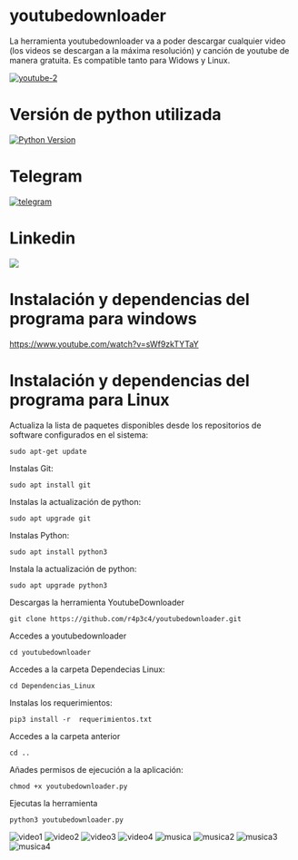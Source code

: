 # youtubedownloader
La herramienta youtubedownloader va a poder descargar cualquier video (los videos se descargan a la máxima resolución) y canción de youtube de manera gratuita. Es compatible tanto para Widows y Linux.

<a href='https://postimg.cc/DJ9rD63C' target='_blank'><img src='https://i.postimg.cc/D0ZxSpjK/youtube-2.png' border='0' alt='youtube-2'/></a>

# Versión de python utilizada

[![Python Version](https://img.shields.io/badge/python-3.11+-green)](https://www.python.org)

# Telegram

<a href='https://t.me/NoticiasCiberseguridadyCryptos' target='_blank'><img src='https://i.postimg.cc/HJ54gYft/telegram.png' border='0' alt='telegram'/></a>

# Linkedin
<a href="https://www.linkedin.com/in/rafael-peiro-calvet/"><img src="https://i.postimg.cc/8zsFGvXV/logo.jpg"></a>

# Instalación y dependencias del programa para windows

https://www.youtube.com/watch?v=sWf9zkTYTaY

# Instalación y dependencias del programa para Linux

Actualiza la lista de paquetes disponibles desde los repositorios de software configurados en el sistema:

    sudo apt-get update

Instalas Git:
    
    sudo apt install git

Instalas la actualización de python:
    
    sudo apt upgrade git
    
Instalas Python:
    
    sudo apt install python3

Instala la actualización de python:
    
    sudo apt upgrade python3

Descargas la herramienta YoutubeDownloader

    git clone https://github.com/r4p3c4/youtubedownloader.git

Accedes a youtubedownloader

    cd youtubedownloader

Accedes a la carpeta Dependecias Linux:
    
    cd Dependencias_Linux
    
Instalas los requerimientos:

    pip3 install -r  requerimientos.txt

Accedes a la carpeta anterior

    cd ..

Añades permisos de ejecución a la aplicación:

    chmod +x youtubedownloader.py

Ejecutas la herramienta

    python3 youtubedownloader.py

<img src='https://i.postimg.cc/dtmrHnZY/video1.png' border='0' alt='video1'/>

<img src="https://i.postimg.cc/RVJk56QG/video2.png" alt="video2"/>

<img src="https://i.postimg.cc/tTrKyFMv/video3.png" alt="video3"/>

<img src="https://i.postimg.cc/3wYVvLMb/video4.png" alt="video4"/>

<img src="https://i.postimg.cc/MZFCFbRv/musica.png" alt="musica"/>

<img src="https://i.postimg.cc/DwVt2vxh/musica2.png" alt="musica2"/>

<img src="https://i.postimg.cc/0jFhKPxp/musica3.png" alt="musica3"/>

<img src="https://i.postimg.cc/nhvNryWD/musica4.png" alt="musica4"/>






